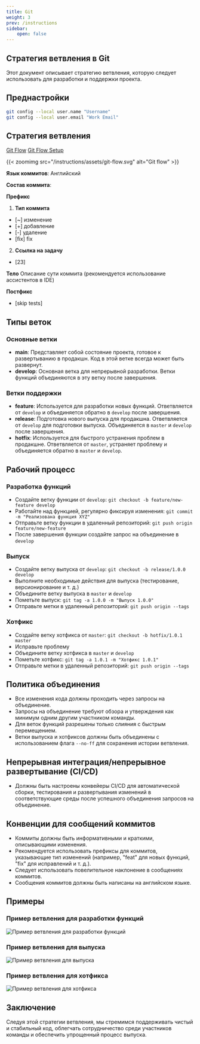```yaml
---
title: Git
weight: 3
prev: /instructions
sidebar:
    open: false
---
```


## Стратегия ветвления в Git

Этот документ описывает стратегию ветвления, которую следует использовать для разработки и поддержки проекта.

## Преднастройки

```Bash
git config --local user.name "Username"
git config --local user.email "Work Email"
```

## Стратегия ветвления
[Git Flow](https://www.gitkraken.com/learn/git/git-flow)
[Git Flow Setup](https://skoch.github.io/Git-Workflow/)

{{< zoomimg src="/instructions/assets/git-flow.svg" alt="Git flow" >}}

**Язык коммитов**: Английский

**Состав коммита**:

**Префикс**
1. **Тип коммита**
- [~] изменение
- [+] добавление
- [-] удаление
- [fix] fix

2. **Ссылка на задачу**
- [23]

**Тело**
Описание сути коммита (рекомендуется использование ассистентов в IDE)

**Постфикс**
- [skip tests]

## Типы веток

### Основные ветки
- **main**: Представляет собой состояние проекта, готовое к развертыванию в продакшн. Код в этой ветке всегда может быть развернут.
- **develop**: Основная ветка для непрерывной разработки. Ветки функций объединяются в эту ветку после завершения.

### Ветки поддержки
- **feature**: Используется для разработки новых функций. Ответвляется от `develop` и объединяется обратно в `develop` после завершения.
- **release**: Подготовка нового выпуска для продакшна. Ответвляется от `develop` для подготовки выпуска. Объединяется в `master` и `develop` после завершения.
- **hotfix**: Используется для быстрого устранения проблем в продакшне. Ответвляется от `master`, устраняет проблему и объединяется обратно в `master` и `develop`.

## Рабочий процесс

### Разработка функций
- Создайте ветку функции от `develop`: `git checkout -b feature/new-feature develop`
- Работайте над функцией, регулярно фиксируя изменения: `git commit -m "Реализована функция XYZ"`
- Отправьте ветку функции в удаленный репозиторий: `git push origin feature/new-feature`
- После завершения функции создайте запрос на объединение в `develop`

### Выпуск
- Создайте ветку выпуска от `develop`: `git checkout -b release/1.0.0 develop`
- Выполните необходимые действия для выпуска (тестирование, версионирование и т. д.)
- Объедините ветку выпуска в `master` и `develop`
- Пометьте выпуск: `git tag -a 1.0.0 -m "Выпуск 1.0.0"`
- Отправьте метки в удаленный репозиторий: `git push origin --tags`

### Хотфикс
- Создайте ветку хотфикса от `master`: `git checkout -b hotfix/1.0.1 master`
- Исправьте проблему
- Объедините ветку хотфикса в `master` и `develop`
- Пометьте хотфикс: `git tag -a 1.0.1 -m "Хотфикс 1.0.1"`
- Отправьте метки в удаленный репозиторий: `git push origin --tags`

## Политика объединения
- Все изменения кода должны проходить через запросы на объединение.
- Запросы на объединение требуют обзора и утверждения как минимум одним другим участником команды.
- Для веток функций разрешены только слияния с быстрым перемещением.
- Ветки выпуска и хотфиксов должны быть объединены с использованием флага `--no-ff` для сохранения истории ветвления.

## Непрерывная интеграция/непрерывное развертывание (CI/CD)
- Должны быть настроены конвейеры CI/CD для автоматической сборки, тестирования и развертывания изменений в соответствующие среды после успешного объединения запросов на объединение.

## Конвенции для сообщений коммитов
- Коммиты должны быть информативными и краткими, описывающими изменения.
- Рекомендуется использовать префиксы для коммитов, указывающие тип изменений (например, "feat" для новых функций, "fix" для исправлений и т. д.).
- Следует использовать повелительное наклонение в сообщениях коммитов.
- Сообщения коммитов должны быть написаны на английском языке.

## Примеры

### Пример ветвления для разработки функций

![Пример ветвления для разработки функций](instructions/assets/git-flow.svg)

### Пример ветвления для выпуска

![Пример ветвления для выпуска](instructions/assets/git-flow.svg)

### Пример ветвления для хотфикса

![Пример ветвления для хотфикса](instructions/assets/git-flow.svg)

## Заключение
Следуя этой стратегии ветвления, мы стремимся поддерживать чистый и стабильный код, облегчать сотрудничество среди участников команды и обеспечить упрощенный процесс выпуска.
